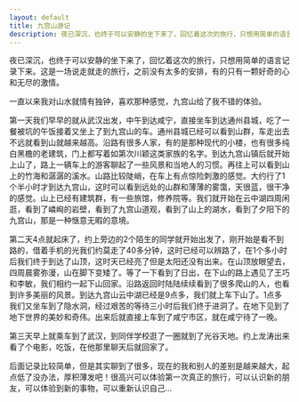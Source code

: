 ```yaml
---
layout: default
title: 九宫山游记
description: 夜已深沉，也终于可以安静的坐下来了，回忆着这次的旅行，只想用简单的语言记录下来。这是一场说走就走的旅行，之前没有太多的安排，有的只有一颗好奇的心和无尽的激情。
---
```


夜已深沉，也终于可以安静的坐下来了，回忆着这次的旅行，只想用简单的语言记录下来。这是一场说走就走的旅行，之前没有太多的安排，有的只有一颗好奇的心和无尽的激情。

一直以来我对山水就情有独钟，喜欢那种感觉，九宫山给了我不错的体验。

第一天我们早早的就从武汉出发，中午到达咸宁，直接坐车到达通州县城，吃了一餐被坑的午饭接着又坐上了到九宫山的车。通州县城已经可以看到山群，车走出去不远就看到山就越来越高。沿路有很多人家，有的是那种现代的小楼，也有很多纯白黑檐的老建筑，门上都写着如第次川颖这类家族的名字。到达九宫山镇后就开始上山了，路上一辆车上的游客聊起了一些风景和当地人的习惯。再往上可以看到山上的竹海和潺潺的溪水。山路比较陡峭，在车上有点惊险刺激的感觉。大约行了1个半小时才到达九宫山，这时可以看到远处的山群和薄薄的雾霭，天很蓝，很干净的感觉。山上已经有建筑群，有一些旅馆，修养院等。我们就开始在云中湖四周闲逛，看到了嶙峋的岩壁，看到了九宫山道观，看到了山上的湖水，看到了夕阳下的九宫山，那是一种惬意无暇的意境。

第二天4点就起床了，约上旁边的2个陌生的同学就开始出发了，刚开始是看不到路的，借着手机的光我们约莫走了40多分钟，这时已经可以辨路了，在1个多小时后我们终于到达了山顶，这时天已经亮了但是太阳还没有出来。在山顶放眼望去，四周晨雾弥漫，山在脚下变矮了。等了一下看到了日出，在下山的路上遇见了王巧和李敏，我们相约一起下山回家。沿路返回时陆陆续续看到了很多爬山的人，也看到许多美丽的风景。到达九宫山云中湖已经是9点多，我们就上车下山了。1点多我们又坐车到了隐水洞，经过艰苦的等待三小时后我们终于进洞了。在地下见到了地下世界的美妙和奇伟。出来后就直接上车到了咸宁市区，就在咸宁待了一晚。

第三天早上就乘车到了武汉，到同伴学校逛了一圈就到了光谷天地。约上龙涛出来看了个电影，吃饭，在他那里聊天后就回家了。

后面记录比较简单，但是其实聊到了很多，现在的我和别人的差别是越来越大，起点低了没办法，厚积薄发吧！很高兴可以体验第一次真正的旅行，可以认识新的朋友，可以体验到新的事物，可以重新认识自己...